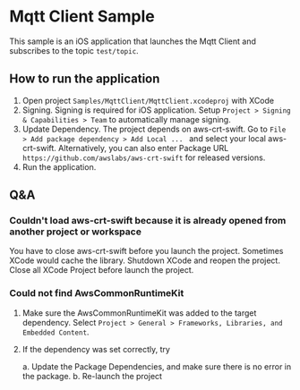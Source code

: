 #  Mqtt Client Sample

This sample is an iOS application that launches the Mqtt Client and subscribes to the topic `test/topic`.

## How to run the application
1. Open project `Samples/MqttClient/MqttClient.xcodeproj` with XCode
2. Signing. Signing is required for iOS application. Setup `Project > Signing & Capabilities > Team` to automatically manage signing.
3. Update Dependency. The project depends on aws-crt-swift. Go to `File > Add package dependency > Add Local ... ` and select your local aws-crt-swift. Alternatively, you can also enter Package URL `https://github.com/awslabs/aws-crt-swift` for released versions.
4. Run the application.


## Q&A
### Couldn't load aws-crt-swift because it is already opened from another project or workspace
You have to close aws-crt-swift before you launch the project. Sometimes XCode would cache the library. Shutdown XCode and reopen the project. Close all XCode Project before launch the project.

### Could not find AwsCommonRuntimeKit
1. Make sure the AwsCommonRuntimeKit was added to the target dependency. Select `Project > General > Frameworks, Libraries, and Embedded Content`.
2. If the dependency was set correctly, try

    a. Update the Package Dependencies, and make sure there is no error in the package.
    b. Re-launch the project
